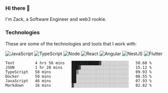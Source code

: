 ### Hi there 👋
I'm Zack, a Software Engineer and web3 rookie.

### Technologies
These are some of the technologies and tools that I work with:

![JavaScript](https://img.shields.io/badge/JavaScript-323330.svg?logo=javascript&logoColor=F7DF1E) 
![TypeScript](https://img.shields.io/badge/TypeScript-007ACC.svg?logo=typescript&logoColor=white) 
![Node](https://img.shields.io/badge/Node.js-43853D.svg?logo=node.js&logoColor=white)
![React](https://img.shields.io/badge/React-20232a.svg?logo=react&logoColor=61DAFB) 
![Angular](https://img.shields.io/badge/Angular-E23237.svg?logo=angularjs&logoColor=white)
![NestJS](https://img.shields.io/badge/NestJS-E0234E?logo=nestjs&logoColor=white)
![Flutter](https://img.shields.io/badge/Flutter-02569B.svg?logo=flutter&logoColor=white)

<!--START_SECTION:waka-->

```text
Text         4 hrs 56 mins   ████████████▓░░░░░░░░░░░░   50.60 %
JSON         1 hr 28 mins    ███▓░░░░░░░░░░░░░░░░░░░░░   15.12 %
TypeScript   58 mins         ██▒░░░░░░░░░░░░░░░░░░░░░░   09.93 %
Docker       50 mins         ██░░░░░░░░░░░░░░░░░░░░░░░   08.55 %
JavaScript   46 mins         ██░░░░░░░░░░░░░░░░░░░░░░░   07.93 %
Markdown     16 mins         ▓░░░░░░░░░░░░░░░░░░░░░░░░   02.82 %
```

<!--END_SECTION:waka-->
